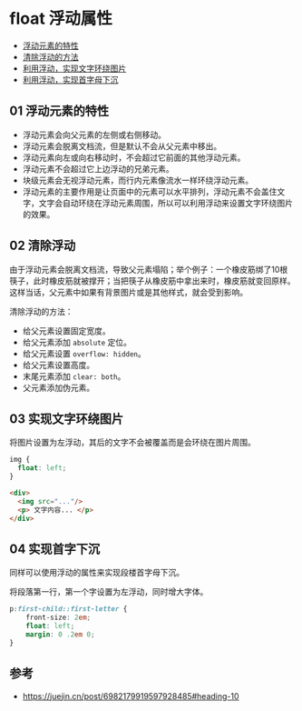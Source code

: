 # float 浮动属性

- [浮动元素的特性](#01-浮动元素的特性)
- [清除浮动的方法](#02-清除浮动)
- [利用浮动，实现文字环绕图片](#03-实现文字环绕图片)
- [利用浮动，实现首字母下沉](#04-实现首字下沉)


## 01 浮动元素的特性

- 浮动元素会向父元素的左侧或右侧移动。
- 浮动元素会脱离文档流，但是默认不会从父元素中移出。
- 浮动元素向左或向右移动时，不会超过它前面的其他浮动元素。
- 浮动元素不会超过它上边浮动的兄弟元素。
- 块级元素会无视浮动元素，而行内元素像流水一样环绕浮动元素。
- 浮动元素的主要作用是让页面中的元素可以水平排列，浮动元素不会盖住文字，文字会自动环绕在浮动元素周围，所以可以利用浮动来设置文字环绕图片的效果。


## 02 清除浮动
由于浮动元素会脱离文档流，导致父元素塌陷；举个例子：一个橡皮筋绑了10根筷子，此时橡皮筋就被撑开；当把筷子从橡皮筋中拿出来时，橡皮筋就变回原样。这样当话，父元素中如果有背景图片或是其他样式，就会受到影响。 

清除浮动的方法：
- 给父元素设置固定宽度。
- 给父元素添加 `absolute` 定位。
- 给父元素设置 `overflow: hidden`。
- 给父元素设置高度。
- 末尾元素添加 `clear: both`。
- 父元素添加伪元素。


## 03 实现文字环绕图片
将图片设置为左浮动，其后的文字不会被覆盖而是会环绕在图片周围。

```css
img {
  float: left;
}
```

```html
<div>
  <img src="..."/>
  <p> 文字内容... </p>
</div>
```


## 04 实现首字下沉
同样可以使用浮动的属性来实现段楼首字母下沉。

将段落第一行，第一个字设置为左浮动，同时增大字体。
```css
p:first-child::first-letter {
    front-size: 2em;
    float: left;
    margin: 0 .2em 0; 
}
```

## 参考
- https://juejin.cn/post/6982179919597928485#heading-10